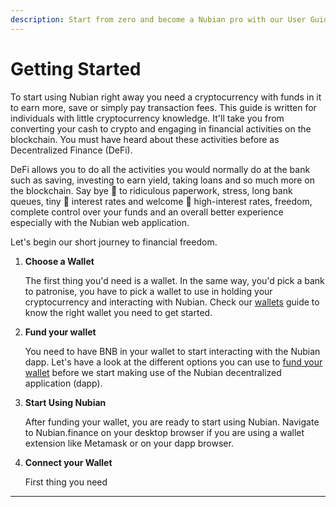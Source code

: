 ```yaml
---
description: Start from zero and become a Nubian pro with our User Guide.
---
```


# Getting Started

To start using Nubian right away you need a cryptocurrency with funds in it to earn more, save or simply pay transaction fees. This guide is written for individuals with little cryptocurrency knowledge. It'll take you from converting your cash to crypto and engaging in financial activities on the blockchain. You must have heard about these activities before as Decentralized Finance (DeFi).

DeFi allows you to do all the activities you would normally do at the bank such as saving, investing to earn yield, taking loans and so much more on the blockchain. Say bye :wave: to ridiculous paperwork, stress, long bank queues, tiny :pinched_fingers: interest rates and welcome :handshake: high-interest rates, freedom, complete control over your funds and an overall better experience especially with the Nubian web application.

Let's begin our short journey to financial freedom.

1.  **Choose a Wallet**

    The first thing you'd need is a wallet. In the same way, you'd pick a bank to patronise, you have to pick a wallet to use in holding your cryptocurrency and interacting with Nubian. Check our [wallets](wallets.md) guide to know the right wallet you need to get started. 
2.  **Fund your wallet**

    You need to have BNB in your wallet to start interacting with the Nubian dapp. Let's have a look at the different options you can use to [fund your wallet](fund-your-wallet.md) before we start making use of the Nubian decentralized application (dapp).
3.  **Start Using Nubian**

    After funding your wallet, you are ready to start using Nubian. Navigate to Nubian.finance on your desktop browser if you are using a wallet extension like Metamask or on your dapp browser.
4.  **Connect your Wallet**

    First thing you need

****
